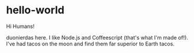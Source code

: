 hello-world
=============

Hi Humans!

duonierdas here. I like Node.js and Coffeescript (that's what I'm made of!).
I've had tacos on the moon and find them far superior to Earth tacos.
